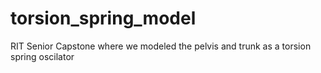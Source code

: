 # torsion_spring_model
RIT Senior Capstone where we modeled the pelvis and trunk as a torsion spring oscilator 
